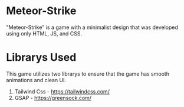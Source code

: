 # Meteor-Strike
"Meteor-Strike" is a game with a minimalist design that was developed using only HTML, JS, and CSS.

# Librarys Used
This game utilizes two librarys to ensure that the game has smooth animations and clean UI.
1. Tailwind Css - https://tailwindcss.com/
2. GSAP - https://greensock.com/

